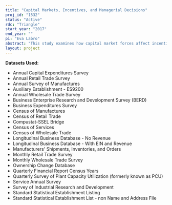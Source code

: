 ```yaml
---
title: "Capital Markets, Incentives, and Managerial Decisions"
proj_id: "1532"
status: "Active"
rdc: "Triangle"
start_year: "2017"
end_year: ""
pi: "Eva Labro"
abstract: "This study examines how capital market forces affect incentive design and influence managerial decisions within firms. This project investigates differences in information provision and related incentives between public and private firms, examines the management practices and incentive structures within companies, and details the degree to which firm-level incentives translate into establishment-level outcomes. To that end, this project employs data from several Census Bureau surveys, as well as financial accounting information publicly disclosed by firms on U.S. Securities and Exchange Commission forms 10-K and 10-Q."
layout: project
---
```


**Datasets Used:**

  - Annual Capital Expenditures Survey 
  - Annual Retail Trade Survey 
  - Annual Survey of Manufactures 
  - Auxiliary Establishment - ES9200 
  - Annual Wholesale Trade Survey 
  - Business Enterprise Research and Development Survey (BERD) 
  - Business Expenditures Survey 
  - Census of Manufactures 
  - Census of Retail Trade 
  - Compustat-SSEL Bridge 
  - Census of Services 
  - Census of Wholesale Trade 
  - Longitudinal Business Database - No Revenue 
  - Longitudinal Business Database - With EIN and Revenue 
  - Manufacturers' Shipments, Inventories, and Orders 
  - Monthly Retail Trade Survey 
  - Monthly Wholesale Trade Survey 
  - Ownership Change Database 
  - Quarterly Financial Report Census Years 
  - Quarterly Survey of Plant Capacity Utilization (formerly known as PCU) 
  - Service Annual Survey 
  - Survey of Industrial Research and Development 
  - Standard Statistical Establishment Listing 
  - Standard Statistical Establishment List - non Name and Address File 

